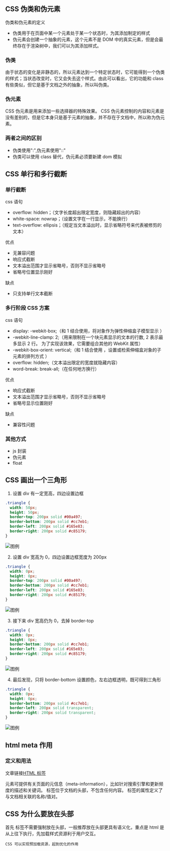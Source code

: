## CSS 伪类和伪元素

伪类和伪元素的定义

- 伪类用于在页面中某一个元素处于某一个状态时，为其添加制定的样式
- 伪元素会创建一个抽象的元素，这个元素不是 DOM 中的真实元素，但是会最终存在于渲染树中，我们可以为其添加样式。

### 伪类

由于状态的变化是非静态的，所以元素达到一个特定状态时，它可能得到一个伪类的样式；当状态改变时，它又会失去这个样式。由此可以看出，它的功能和 class 有些类似，但它是基于文档之外的抽象，所以叫伪类。

### 伪元素

CSS 伪元素是用来添加一些选择器的特殊效果。
CSS 伪元素控制的内容和元素是没有差别的，但是它本身只是基于元素的抽象，并不存在于文档中，所以称为伪元素。

### 两者之间的区别

- 伪类使用":",伪元素使用"::"
- 伪类可以使用 class 替代，伪元素必须要新建 dom 模拟

## CSS 单行和多行截断

### 单行截断

css 语句

- overflow: hidden；（文字长度超出限定宽度，则隐藏超出的内容）
- white-space: nowrap；（设置文字在一行显示，不能换行）
- text-overflow: ellipsis；（规定当文本溢出时，显示省略符号来代表被修剪的文本）

优点

- 无兼容问题
- 响应式截断
- 文本溢出范围才显示省略号，否则不显示省略号
- 省略号位置显示刚好

缺点

- 只支持单行文本截断

### 多行阶段 CSS 方案

css 语句

- display: -webkit-box;（和 1 结合使用，将对象作为弹性伸缩盒子模型显示 ）
- -webkit-line-clamp: 2;（用来限制在一个块元素显示的文本的行数, 2 表示最多显示 2 行。 为了实现该效果，它需要组合其他的 WebKit 属性）
- -webkit-box-orient: vertical;（和 1 结合使用 ，设置或检索伸缩盒对象的子元素的排列方式 ）
- overflow: hidden;（文本溢出限定的宽度就隐藏内容）
- word-break: break-all;（在任何地方换行）

优点

- 响应式截断
- 文本溢出范围才显示省略号，否则不显示省略号
- 省略号显示位置刚好

缺点

- 兼容性问题

### 其他方式

- js 封装
- 伪元素
- float

## CSS 画出一个三角形

1. 设置 div 有一定宽高，四边设置边框

```css
.triangle {
  width: 50px;
  height: 50px;
  border-top: 200px solid #00a497;
  border-bottom: 200px solid #cc7eb1;
  border-left: 200px solid #165e83;
  border-right: 200px solid #c85179;
}
```

![图例](../images/triangle.0.jpeg)

2. 设置 div 宽高为 0，四边设置边框宽度为 200px

```css
.triangle {
  width: 0px;
  height: 0px;
  border-top: 200px solid #00a497;
  border-bottom: 200px solid #cc7eb1;
  border-left: 200px solid #165e83;
  border-right: 200px solid #c85179;
}
```

![图例](../images/triangle.1.jpeg)

3. 接下来 div 宽高仍为 0，去掉 border-top

```css
.triangle {
  width: 0px;
  height: 0px;
  border-bottom: 200px solid #cc7eb1;
  border-left: 200px solid #165e83;
  border-right: 200px solid #c85179;
}
```

![图例](../images/triangle.2.jpeg)

4. 最后发现，只将 border-bottom 设置颜色，左右边框透明，既可得到三角形

```css
.triangle {
  width: 0px;
  height: 0px;
  border-bottom: 200px solid #cc7eb1;
  border-left: 200px solid transparent;
  border-right: 200px solid transparent;
}
```

![图例](../images/triangle.3.jpeg)

## html meta 作用

### 定义和用法

文章链接[HTML <meta> 标签](https://www.w3school.com.cn/tags/tag_meta.asp)

<meta> 元素可提供有关页面的元信息（meta-information），比如针对搜索引擎和更新频度的描述和关键词。
<meta> 标签位于文档的头部，不包含任何内容。<meta> 标签的属性定义了与文档相关联的名称/值对。

## CSS <link/>为什么要放在头部

首先 <link/>标签不需要强制放在头部，一般推荐放在头部更具有语义化，重点是 html 是从上往下执行，先加载样式资源利于用户交互。

`CSS 可以实现预加载资源，起到优化的作用`
